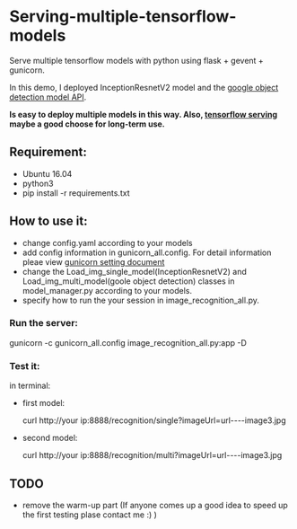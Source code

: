 # Serving-multiple-tensorflow-models
Serve multiple tensorflow models with python using flask + gevent + gunicorn.

In this demo, I deployed InceptionResnetV2 model and the [google object detection model API](https://github.com/tensorflow/models/tree/master/research/object_detection).

**Is easy to deploy multiple models in this way. Also, [tensorflow serving](https://www.tensorflow.org/serving/) maybe a good choose for long-term use.**

## Requirement:
- Ubuntu 16.04
- python3
- pip install -r requirements.txt

## How to use it:
- change config.yaml according to your models
- add config information in gunicorn_all.config. For detail information pleae view [gunicorn setting document](http://docs.gunicorn.org/en/latest/settings.html)
- change the Load_img_single_model(InceptionResnetV2) and Load_img_multi_model(goole object detection) classes in model_manager.py according to your models.
- specify how to run the your session in image_recognition_all.py.

### Run the server:
gunicorn -c gunicorn_all.config image_recognition_all.py:app -D

### Test it:
in terminal:
- first model:

  curl http://your ip:8888/recognition/single?imageUrl=url----image3.jpg
- second model:

  curl http://your ip:8888/recognition/multi?imageUrl=url----image3.jpg

## TODO
- remove the warm-up part (If anyone comes up a good idea to speed up the first testing plase contact me :) )
